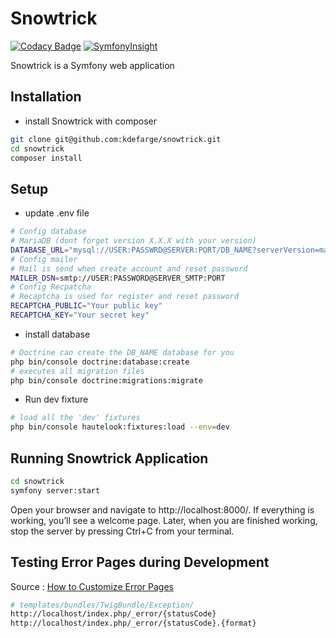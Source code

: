 # Snowtrick

[![Codacy Badge](https://app.codacy.com/project/badge/Grade/0474e6502be6414081ad57df8633d5fb)](https://www.codacy.com/gh/kdefarge/snowtrick/dashboard?utm_source=github.com&amp;utm_medium=referral&amp;utm_content=kdefarge/snowtrick&amp;utm_campaign=Badge_Grade)
[![SymfonyInsight](https://insight.symfony.com/projects/c53b2a8b-160d-408c-802e-8bada2cedf44/mini.svg)](https://insight.symfony.com/projects/c53b2a8b-160d-408c-802e-8bada2cedf44)

Snowtrick is a Symfony web application

## Installation

*   install Snowtrick with composer

```bash
git clone git@github.com:kdefarge/snowtrick.git
cd snowtrick
composer install
```

## Setup

*   update .env file

```bash
# Config database
# MariaDB (dont forget version X.X.X with your version)
DATABASE_URL="mysql://USER:PASSWRD@SERVER:PORT/DB_NAME?serverVersion=mariadb-X.X.X"
# Config mailer
# Mail is send when create account and reset password
MAILER_DSN=smtp://USER:PASSWORD@SERVER_SMTP:PORT
# Config Recpatcha
# Recaptcha is used for register and reset password
RECAPTCHA_PUBLIC="Your public key"
RECAPTCHA_KEY="Your secret key"
```

*   install database

```bash
# Doctrine can create the DB_NAME database for you
php bin/console doctrine:database:create
# executes all migration files
php bin/console doctrine:migrations:migrate
```

*   Run dev fixture

```bash
# load all the 'dev' fixtures
php bin/console hautelook:fixtures:load --env=dev
```

## Running Snowtrick Application

```bash
cd snowtrick
symfony server:start
```

Open your browser and navigate to http://localhost:8000/. If everything is working, you’ll see a welcome page. Later, when you are finished working, stop the server by pressing Ctrl+C from your terminal.

## Testing Error Pages during Development

Source : [How to Customize Error Pages](https://symfony.com/doc/current/controller/error_pages.html)

```bash
# templates/bundles/TwigBundle/Exception/
http://localhost/index.php/_error/{statusCode}
http://localhost/index.php/_error/{statusCode}.{format}
```

